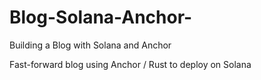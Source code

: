 # Blog-Solana-Anchor-
Building a Blog with Solana and Anchor 


Fast-forward blog using Anchor / Rust to deploy on Solana 
